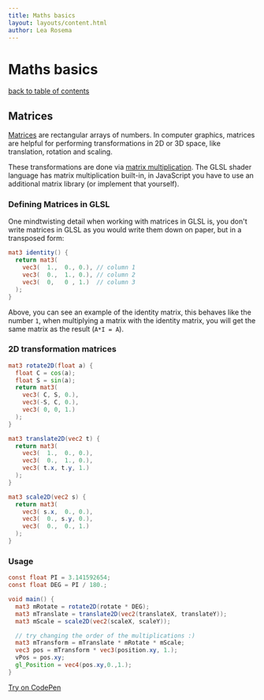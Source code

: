 ```yaml
---
title: Maths basics
layout: layouts/content.html
author: Lea Rosema
---
```


# Maths basics

[back to table of contents](../)

## Matrices

[Matrices](<https://en.wikipedia.org/wiki/Matrix_(mathematics)>) are rectangular arrays of numbers. In computer graphics, matrices are helpful for performing transformations in 2D or 3D space, like translation, rotation and scaling.

These transformations are done via [matrix multiplication](https://en.wikipedia.org/wiki/Matrix_multiplication). The GLSL shader language has matrix multiplication built-in, in JavaScript you have to use an additional matrix library (or implement that yourself).

### Defining Matrices in GLSL

One mindtwisting detail when working with matrices in GLSL is, you don't write matrices in GLSL as you would write them down on paper, but in a transposed form:

```glsl
mat3 identity() {
  return mat3(
    vec3(  1.,  0., 0.), // column 1
    vec3(  0.,  1., 0.), // column 2
    vec3(  0,   0 , 1.)  // column 3
  );
}
```

Above, you can see an example of the identity matrix, this behaves like the number `1`, when multiplying a matrix with the identity matrix, you will get the same matrix as the result (`A*I = A`).

### 2D transformation matrices

```glsl
mat3 rotate2D(float a) {
  float C = cos(a);
  float S = sin(a);
  return mat3(
    vec3( C, S, 0.),
    vec3(-S, C, 0.),
    vec3( 0, 0, 1.)
  );
}

mat3 translate2D(vec2 t) {
  return mat3(
    vec3(  1.,  0., 0.),
    vec3(  0.,  1., 0.),
    vec3( t.x, t.y, 1.)
  );
}

mat3 scale2D(vec2 s) {
  return mat3(
    vec3( s.x,  0., 0.),
    vec3(  0., s.y, 0.),
    vec3(  0.,  0., 1.)
  );
}
```

### Usage

```glsl
const float PI = 3.141592654;
const float DEG = PI / 180.;

void main() {
  mat3 mRotate = rotate2D(rotate * DEG);
  mat3 mTranslate = translate2D(vec2(translateX, translateY));
  mat3 mScale = scale2D(vec2(scaleX, scaleY));

  // try changing the order of the multiplications :)
  mat3 mTransform = mTranslate * mRotate * mScale;
  vec3 pos = mTransform * vec3(position.xy, 1.);
  vPos = pos.xy;
  gl_Position = vec4(pos.xy,0.,1.);
}
```

[Try on CodePen](https://codepen.io/terabaud/pen/jOymzJN?editors=1000)
